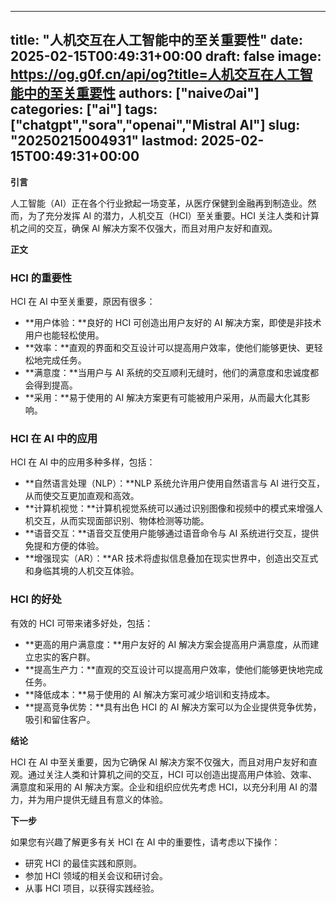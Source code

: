 
---
title: "人机交互在人工智能中的至关重要性"
date: 2025-02-15T00:49:31+00:00
draft: false
image: https://og.g0f.cn/api/og?title=人机交互在人工智能中的至关重要性
authors: ["naiveのai"]
categories: ["ai"]
tags: ["chatgpt","sora","openai","Mistral AI"]
slug: "20250215004931"
lastmod: 2025-02-15T00:49:31+00:00
---
**引言**

人工智能（AI）正在各个行业掀起一场变革，从医疗保健到金融再到制造业。然而，为了充分发挥 AI 的潜力，人机交互（HCI）至关重要。HCI 关注人类和计算机之间的交互，确保 AI 解决方案不仅强大，而且对用户友好和直观。

**正文**

### HCI 的重要性

HCI 在 AI 中至关重要，原因有很多：

- **用户体验：**良好的 HCI 可创造出用户友好的 AI 解决方案，即使是非技术用户也能轻松使用。
- **效率：**直观的界面和交互设计可以提高用户效率，使他们能够更快、更轻松地完成任务。
- **满意度：**当用户与 AI 系统的交互顺利无缝时，他们的满意度和忠诚度都会得到提高。
- **采用：**易于使用的 AI 解决方案更有可能被用户采用，从而最大化其影响。

### HCI 在 AI 中的应用

HCI 在 AI 中的应用多种多样，包括：

- **自然语言处理（NLP）：**NLP 系统允许用户使用自然语言与 AI 进行交互，从而使交互更加直观和高效。
- **计算机视觉：**计算机视觉系统可以通过识别图像和视频中的模式来增强人机交互，从而实现面部识别、物体检测等功能。
- **语音交互：**语音交互使用户能够通过语音命令与 AI 系统进行交互，提供免提和方便的体验。
- **增强现实（AR）：**AR 技术将虚拟信息叠加在现实世界中，创造出交互式和身临其境的人机交互体验。

### HCI 的好处

有效的 HCI 可带来诸多好处，包括：

- **更高的用户满意度：**用户友好的 AI 解决方案会提高用户满意度，从而建立忠实的客户群。
- **提高生产力：**直观的交互设计可以提高用户效率，使他们能够更快地完成任务。
- **降低成本：**易于使用的 AI 解决方案可减少培训和支持成本。
- **提高竞争优势：**具有出色 HCI 的 AI 解决方案可以为企业提供竞争优势，吸引和留住客户。

**结论**

HCI 在 AI 中至关重要，因为它确保 AI 解决方案不仅强大，而且对用户友好和直观。通过关注人类和计算机之间的交互，HCI 可以创造出提高用户体验、效率、满意度和采用的 AI 解决方案。企业和组织应优先考虑 HCI，以充分利用 AI 的潜力，并为用户提供无缝且有意义的体验。

**下一步**

如果您有兴趣了解更多有关 HCI 在 AI 中的重要性，请考虑以下操作：

- 研究 HCI 的最佳实践和原则。
- 参加 HCI 领域的相关会议和研讨会。
- 从事 HCI 项目，以获得实践经验。